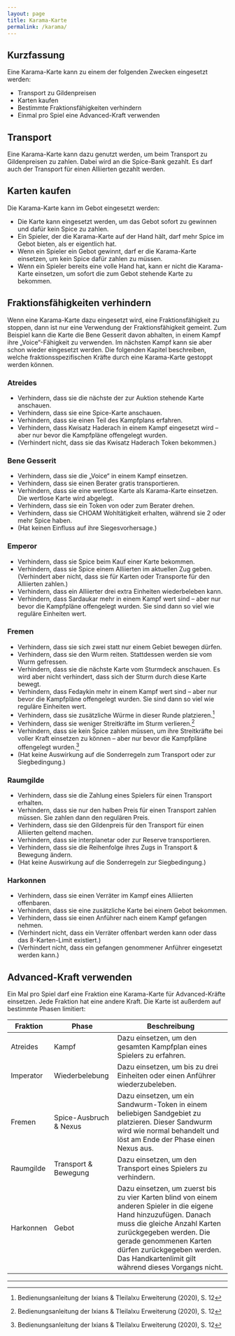 ```yaml
---
layout: page
title: Karama-Karte
permalink: /karama/
---
```


## Kurzfassung
Eine Karama-Karte kann zu einem der folgenden Zwecken eingesetzt werden:
- Transport zu Gildenpreisen
- Karten kaufen
- Bestimmte Fraktionsfähigkeiten verhindern
- Einmal pro Spiel eine Advanced-Kraft verwenden

## Transport
Eine Karama-Karte kann dazu genutzt werden, um beim Transport zu Gildenpreisen zu zahlen. Dabei wird an die Spice-Bank gezahlt. Es darf auch der Transport für einen Alliierten gezahlt werden.

## Karten kaufen
Die Karama-Karte kann im Gebot eingesetzt werden:
- Die Karte kann eingesetzt werden, um das Gebot sofort zu gewinnen und dafür kein Spice zu zahlen.
- Ein Spieler, der die Karama-Karte auf der Hand hält, darf mehr Spice im Gebot bieten, als er eigentlich hat.
- Wenn ein Spieler ein Gebot gewinnt, darf er die Karama-Karte einsetzen, um kein Spice dafür zahlen zu müssen.
- Wenn ein Spieler bereits eine volle Hand hat, kann er nicht die Karama-Karte einsetzen, um sofort die zum Gebot stehende Karte zu bekommen.

## Fraktionsfähigkeiten verhindern
Wenn eine Karama-Karte dazu eingesetzt wird, eine Fraktionsfähigkeit zu stoppen, dann ist nur eine Verwendung der Fraktionsfähigkeit gemeint. Zum Beispiel kann die Karte die Bene Gesserit davon abhalten, in einem Kampf ihre „Voice“-Fähigkeit zu verwenden. Im nächsten Kampf kann sie aber schon wieder eingesetzt werden.
Die folgenden Kapitel beschreiben, welche fraktionsspezifischen Kräfte durch eine Karama-Karte gestoppt werden können.

### Atreides
- Verhindern, dass sie die nächste der zur Auktion stehende Karte anschauen.
- Verhindern, dass sie eine Spice-Karte anschauen.
- Verhindern, dass sie einen Teil des Kampfplans erfahren.
- Verhindern, dass Kwisatz Haderach in einem Kampf eingesetzt wird – aber nur bevor die Kampfpläne offengelegt wurden.
- (Verhindert nicht, dass sie das Kwisatz Haderach Token bekommen.)

### Bene Gesserit
- Verhindern, dass sie die „Voice“ in einem Kampf einsetzen.
- Verhindern, dass sie einen Berater gratis transportieren.
- Verhindern, dass sie eine wertlose Karte als Karama-Karte einsetzen. Die wertlose Karte wird abgelegt.
- Verhindern, dass sie ein Token von oder zum Berater drehen.
- Verhindern, dass sie CHOAM Wohltätigkeit erhalten, während sie 2 oder mehr Spice haben.
- (Hat keinen Einfluss auf ihre Siegesvorhersage.)

### Emperor
- Verhindern, dass sie Spice beim Kauf einer Karte bekommen.
- Verhindern, dass sie Spice einem Alliierten im aktuellen Zug geben.
  (Verhindert aber nicht, dass sie für Karten oder Transporte für den Alliierten zahlen.)
- Verhindern, dass ein Alliierter drei extra Einheiten wiederbeleben kann.
- Verhindern, dass Sardaukar mehr in einem Kampf wert sind – aber nur bevor die Kampfpläne offengelegt wurden. Sie sind dann so viel wie reguläre Einheiten wert.

### Fremen
- Verhindern, dass sie sich zwei statt nur einem Gebiet bewegen dürfen.
- Verhindern, dass sie den Wurm reiten. Stattdessen werden sie vom Wurm gefressen.
- Verhindern, dass sie die nächste Karte vom Sturmdeck anschauen. Es wird aber nicht verhindert, dass sich der Sturm durch diese Karte bewegt.
- Verhindern, dass Fedaykin mehr in einem Kampf wert sind – aber nur bevor die Kampfpläne offengelegt wurden. Sie sind dann so viel wie reguläre Einheiten wert.
- Verhindern, dass sie zusätzliche Würme in dieser Runde platzieren.[^1]
- Verhindern, dass sie weniger Streitkräfte im Sturm verlieren.[^1]
- Verhindern, dass sie kein Spice zahlen müssen, um ihre Streitkräfte bei voller Kraft einsetzen zu können – aber nur bevor die Kampfpläne offengelegt wurden.[^1]
- (Hat keine Auswirkung auf die Sonderregeln zum Transport oder zur Siegbedingung.)

### Raumgilde
- Verhindern, dass sie die Zahlung eines Spielers für einen Transport erhalten.
- Verhindern, dass sie nur den halben Preis für einen Transport zahlen müssen. Sie zahlen dann den regulären Preis.
- Verhindern, dass sie den Gildenpreis für den Transport für einen Alliierten geltend machen.
- Verhindern, dass sie interplanetar oder zur Reserve transportieren.
- Verhindern, dass sie die Reihenfolge ihres Zugs in Transport & Bewegung ändern.
- (Hat keine Auswirkung auf die Sonderregeln zur Siegbedingung.)

### Harkonnen
- Verhindern, dass sie einen Verräter im Kampf eines Alliierten offenbaren.
- Verhindern, dass sie eine zusätzliche Karte bei einem Gebot bekommen.
- Verhindern, dass sie einen Anführer nach einem Kampf gefangen nehmen.
- (Verhindert nicht, dass ein Verräter offenbart werden kann oder dass das 8-Karten-Limit existiert.)
- (Verhindert nicht, dass ein gefangen genommener Anführer eingesetzt werden kann.)

## Advanced-Kraft verwenden
Ein Mal pro Spiel darf eine Fraktion eine Karama-Karte für Advanced-Kräfte einsetzen. Jede Fraktion hat eine andere Kraft. Die Karte ist außerdem auf bestimmte Phasen limitiert: 

| Fraktion | Phase | Beschreibung |
| --- | ------ | ---- |
| Atreides | Kampf | Dazu einsetzen, um den gesamten Kampfplan eines Spielers zu erfahren. |
| Imperator | Wiederbelebung |  Dazu einsetzen, um bis zu drei Einheiten oder einen Anführer wiederzubeleben. |
| Fremen | Spice-Ausbruch & Nexus | Dazu einsetzen, um ein Sandwurm-Token in einem beliebigen Sandgebiet zu platzieren. Dieser Sandwurm wird wie normal behandelt und löst am Ende der Phase einen Nexus aus. |
| Raumgilde | Transport & Bewegung | Dazu einsetzen, um den Transport eines Spielers zu verhindern. |
|Harkonnen | Gebot | Dazu einsetzen, um zuerst bis zu vier Karten blind von einem anderen Spieler in die eigene Hand hinzuzufügen. Danach muss die gleiche Anzahl Karten zurückgegeben werden. Die gerade genommenen Karten dürfen zurückgegeben werden. Das Handkartenlimit gilt während dieses Vorgangs nicht. |
 
 ****************

 [^1]: Bedienungsanleitung der Ixians & Tleilalxu Erweiterung (2020), S. 12